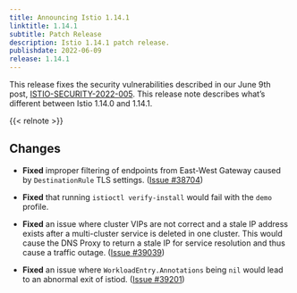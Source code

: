 ```yaml
---
title: Announcing Istio 1.14.1
linktitle: 1.14.1
subtitle: Patch Release
description: Istio 1.14.1 patch release.
publishdate: 2022-06-09
release: 1.14.1
---
```


This release fixes the security vulnerabilities described in our June 9th post, [ISTIO-SECURITY-2022-005](/pt-br/news/security/istio-security-2022-005). This release note describes what’s different between Istio 1.14.0 and 1.14.1.

{{< relnote >}}

## Changes

- **Fixed** improper filtering of endpoints from East-West Gateway caused by `DestinationRule` TLS settings.
  ([Issue #38704](https://github.com/istio/istio/issues/38704))

- **Fixed**  that running `istioctl verify-install` would fail with the `demo` profile.

- **Fixed** an issue where cluster VIPs are not correct and a stale IP address exists after a multi-cluster service is deleted in one cluster. This would cause the DNS Proxy to return a stale IP for service resolution and thus cause a traffic outage.
  ([Issue #39039](https://github.com/istio/istio/issues/39039))

- **Fixed** an issue where `WorkloadEntry.Annotations` being `nil` would lead to an abnormal exit of istiod.
  ([Issue #39201](https://github.com/istio/istio/issues/39201))
